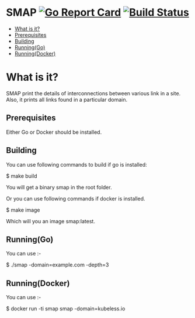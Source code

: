 # SMAP [![Go Report Card](https://goreportcard.com/badge/github.com/khrm/smap)](https://goreportcard.com/report/github.com/khrm/smap) [![Build Status](https://travis-ci.org/khrm/smap.svg?branch=master)](https://travis-ci.org/khrm/smap)

<!-- MarkdownTOC -->

- [What is it?](#what-is-it)
- [Prerequisites](#prerequisites)
- [Building](#building)
- [Running(Go)](#running-go)
- [Running(Docker)](#running-docker)

<!-- /MarkdownTOC -->

<a name="what-is-it"></a>
# What is it?

SMAP print the details of interconnections between various link in a site. Also, it prints all links found in a particular domain.

<a name="prerequisites"></a>
## Prerequisites
Either Go or Docker should be installed.

<a name="building"></a>
## Building
You can use following commands to build if go is installed:


   $ make build

You will get a binary smap in the root folder.

Or you can use following commands if docker is installed.


   $ make image

Which will you an image smap:latest.

<a name="running-go"></a>
## Running(Go)
You can use :-

   $ ./smap -domain=example.com -depth=3


<a name="running-docker"></a>
## Running(Docker)
You can use :-

   $ docker run -ti smap smap -domain=kubeless.io





